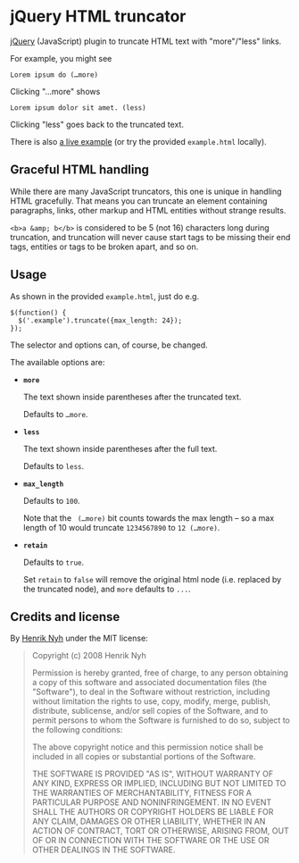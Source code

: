 # jQuery HTML truncator

[jQuery](http://jquery.com/) (JavaScript) plugin to truncate HTML text with "more"/"less" links.

For example, you might see

    Lorem ipsum do (…more)

Clicking "…more" shows

    Lorem ipsum dolor sit amet. (less)

Clicking "less" goes back to the truncated text.

There is also [a live example](http://henrik.nyh.se/examples/truncator/) (or try the provided `example.html` locally).

## Graceful HTML handling

While there are many JavaScript truncators, this one is unique in handling HTML gracefully. That means you can truncate an element containing paragraphs, links, other markup and HTML entities without strange results.

`<b>a &amp; b</b>` is considered to be 5 (not 16) characters long during truncation, and truncation will never cause start tags to be missing their end tags, entities or tags to be broken apart, and so on.


## Usage

As shown in the provided `example.html`, just do e.g.

    $(function() {
      $('.example').truncate({max_length: 24});
    });

The selector and options can, of course, be changed.

The available options are:


 * **`more`**

   The text shown inside parentheses after the truncated text.

   Defaults to `…more`.


 * **`less`**

   The text shown inside parentheses after the full text.

   Defaults to `less`.


 * **`max_length`**

   Defaults to `100`.

   Note that the ` (…more)` bit counts towards the max length – so a max length of 10 would truncate `1234567890` to `12 (…more)`.

 * **`retain`**

   Defaults to `true`.

   Set `retain` to `false` will remove the original html node (i.e. replaced by the truncated node), and `more` defaults to ` ... `.


## Credits and license

By [Henrik Nyh](http://henrik.nyh.se/) under the MIT license:

>  Copyright (c) 2008 Henrik Nyh
>
>  Permission is hereby granted, free of charge, to any person obtaining a copy
>  of this software and associated documentation files (the "Software"), to deal
>  in the Software without restriction, including without limitation the rights
>  to use, copy, modify, merge, publish, distribute, sublicense, and/or sell
>  copies of the Software, and to permit persons to whom the Software is
>  furnished to do so, subject to the following conditions:
>
>  The above copyright notice and this permission notice shall be included in
>  all copies or substantial portions of the Software.
>
>  THE SOFTWARE IS PROVIDED "AS IS", WITHOUT WARRANTY OF ANY KIND, EXPRESS OR
>  IMPLIED, INCLUDING BUT NOT LIMITED TO THE WARRANTIES OF MERCHANTABILITY,
>  FITNESS FOR A PARTICULAR PURPOSE AND NONINFRINGEMENT. IN NO EVENT SHALL THE
>  AUTHORS OR COPYRIGHT HOLDERS BE LIABLE FOR ANY CLAIM, DAMAGES OR OTHER
>  LIABILITY, WHETHER IN AN ACTION OF CONTRACT, TORT OR OTHERWISE, ARISING FROM,
>  OUT OF OR IN CONNECTION WITH THE SOFTWARE OR THE USE OR OTHER DEALINGS IN
>  THE SOFTWARE.
